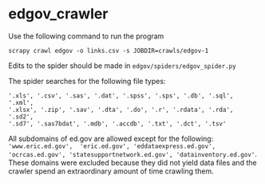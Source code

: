 # edgov_crawler
Use the following command to run the program
```
scrapy crawl edgov -o links.csv -s JOBDIR=crawls/edgov-1
```
Edits to the spider should be made in `edgov/spiders/edgov_spider.py`

The spider searches for the following file types: 
```
'.xls', '.csv', '.sas', '.dat', '.spss', '.sps', '.db', '.sql', '.xml', 
'.xlsx', '.zip', '.sav', '.dta', '.do', '.r', '.rdata', '.rda', '.sd2', 
'.sd7', '.sas7bdat', '.mdb', '.accdb', '.txt', '.dct', '.tsv'
```
All subdomains of ed.gov are allowed except for the following: `'www.eric.ed.gov',  'eric.ed.gov', 'eddataexpress.ed.gov', 'ocrcas.ed.gov', 'statesupportnetwork.ed.gov', 'datainventory.ed.gov'`. These domains were excluded because they did not yield data files and the crawler spend an extraordinary amount of time crawling them. 

